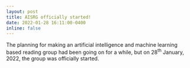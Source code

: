 ```yaml
---
layout: post
title: AISRG officially started!
date: 2022-01-28 16:11:00-0400
inline: false
---
```


The planning for making an artificial intelligence and machine learning based reading group had been going on for a while, but on 28<sup>th</sup> January, 2022, the group was officially started.
